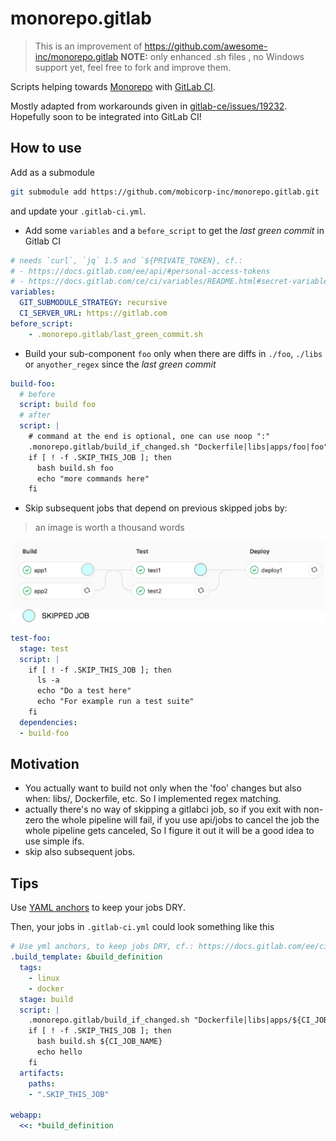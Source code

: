 # monorepo.gitlab
> This is an improvement of https://github.com/awesome-inc/monorepo.gitlab
> **NOTE:** only enhanced .sh files , no Windows support yet, feel free to fork and improve them.


Scripts helping towards [Monorepo](https://medium.com/@maoberlehner/monorepos-in-the-wild-33c6eb246cb9) with [GitLab CI](https://docs.gitlab.com/ee/ci/yaml/).

Mostly adapted from workarounds given in [gitlab-ce/issues/19232](https://gitlab.com/gitlab-org/gitlab-ce/issues/19232).
Hopefully soon to be integrated into GitLab CI!

## How to use

Add as a submodule

```bash
git submodule add https://github.com/mobicorp-inc/monorepo.gitlab.git .monorepo.gitlab
```

and update your `.gitlab-ci.yml`.

- Add some `variables` and a `before_script` to get the *last green commit* in Gitlab CI

```yml
# needs `curl`, `jq` 1.5 and `${PRIVATE_TOKEN}, cf.:
# - https://docs.gitlab.com/ee/api/#personal-access-tokens
# - https://docs.gitlab.com/ce/ci/variables/README.html#secret-variables
variables:
  GIT_SUBMODULE_STRATEGY: recursive
  CI_SERVER_URL: https://gitlab.com
before_script:
    - .monorepo.gitlab/last_green_commit.sh
```

- Build your sub-component `foo` only when there are diffs in `./foo`, `./libs` or `anyother_regex` since the *last green commit*

```yml
build-foo:
  # before
  script: build foo
  # after
  script: |
    # command at the end is optional, one can use noop ":"
    .monorepo.gitlab/build_if_changed.sh "Dockerfile|libs|apps/foo|foo"
    if [ ! -f .SKIP_THIS_JOB ]; then
      bash build.sh foo
      echo "more commands here"
    fi
```

- Skip subsequent jobs that depend on previous skipped jobs by:

> an image is worth a thousand words

![image](skip_jobs.png)

```yml
test-foo:
  stage: test
  script: |
    if [ ! -f .SKIP_THIS_JOB ]; then
      ls -a
      echo "Do a test here"
      echo "For example run a test suite"
    fi
  dependencies:
  - build-foo
```


## Motivation

* You actually want to build not only when the 'foo' changes but also when: libs/, Dockerfile, etc. So I implemented regex matching.
* actually there's no way of skipping a gitlabci job, so if you exit with non-zero the whole pipeline will fail, if you use api/jobs to cancel the job the whole pipeline gets canceled, So I figure it out it will be a good idea to use simple ifs.
* skip also subsequent jobs.

## Tips

Use [YAML anchors](http://blog.daemonl.com/2016/02/yaml.html#yaml-anchors-references-extend) to keep your jobs DRY.

Then, your jobs in `.gitlab-ci.yml` could look something like this

```yml
# Use yml anchors, to keep jobs DRY, cf.: https://docs.gitlab.com/ee/ci/yaml/#anchors
.build_template: &build_definition
  tags:
    - linux
    - docker
  stage: build
  script: |
    .monorepo.gitlab/build_if_changed.sh "Dockerfile|libs|apps/${CI_JOB_NAME}"  ":"
    if [ ! -f .SKIP_THIS_JOB ]; then
      bash build.sh ${CI_JOB_NAME}
      echo hello
    fi
  artifacts:
    paths:
    - ".SKIP_THIS_JOB"

webapp:
  <<: *build_definition

```
